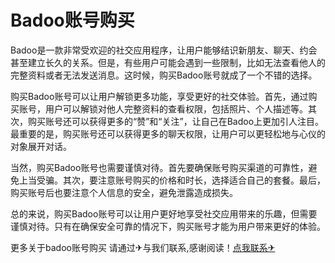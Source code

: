 # Badoo账号购买

Badoo是一款非常受欢迎的社交应用程序，让用户能够结识新朋友、聊天、约会甚至建立长久的关系。但是，有些用户可能会遇到一些限制，比如无法查看他人的完整资料或者无法发送消息。这时候，购买Badoo账号就成了一个不错的选择。

购买Badoo账号可以让用户解锁更多功能，享受更好的社交体验。首先，通过购买账号，用户可以解锁对他人完整资料的查看权限，包括照片、个人描述等。其次，购买账号还可以获得更多的“赞”和“关注”，让自己在Badoo上更加引人注目。最重要的是，购买账号还可以获得更多的聊天权限，让用户可以更轻松地与心仪的对象展开对话。

当然，购买Badoo账号也需要谨慎对待。首先要确保账号购买渠道的可靠性，避免上当受骗。其次，要注意账号购买的价格和时长，选择适合自己的套餐。最后，购买账号后也要注意个人信息的安全，避免泄露造成损失。

总的来说，购买Badoo账号可以让用户更好地享受社交应用带来的乐趣，但需要谨慎对待。只有在确保安全可靠的情况下，购买账号才能为用户带来更好的体验。

更多关于badoo账号购买 请通过✈与我们联系,感谢阅读！[点我联系✈](https://go.G208.com)
